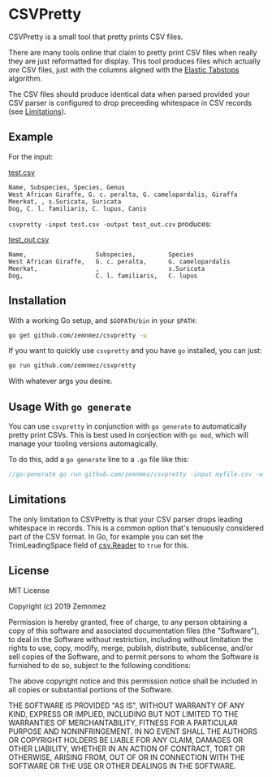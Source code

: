 CSVPretty
=============================================================================
[CSVPretty]: #CSVPretty

CSVPretty is a small tool that pretty prints CSV files.

There are many tools online that claim to pretty print CSV files when 
really they are just reformatted for display. This tool produces files
which actually *are* CSV files, just with the columns aligned with the
[Elastic Tabstops] algorithm.

The CSV files should produce identical data when parsed provided your 
CSV parser is configured to drop preceeding whitespace in CSV records
(see [Limitations]).

[Elastic Tabstops]: https://godoc.org/text/tabwriter



Example
-----------------------------------------------------------------------------
[Example]: #example

For the input:

[test.csv                                                      ](test.csv)
~~~~~~~~~~~~~~~~~~~~~~~~~~~~~~~~~~~~~~~~~~~~~~~~~~~~~~~~~~~~~~~~      csv
Name, Subspecies, Species, Genus
West African Giraffe, G. c. peralta, G. camelopardalis, Giraffa
Meerkat, , s.Suricata, Suricata
Dog, C. l. familiaris, C. lupus, Canis
~~~~~~~~~~~~~~~~~~~~~~~~~~~~~~~~~~~~~~~~~~~~~~~~~~~~~~~~~~~~~~~~



`csvpretty -input test.csv -output test_out.csv` produces:

[test_out.csv                                                  ](test_out.csv)
~~~~~~~~~~~~~~~~~~~~~~~~~~~~~~~~~~~~~~~~~~~~~~~~~~~~~~~~~~~~~~~~          csv
Name,                   Subspecies,         Species
West African Giraffe,   G. c. peralta,      G. camelopardalis
Meerkat,                ,                   s.Suricata
Dog,                    C. l. familiaris,   C. lupus
~~~~~~~~~~~~~~~~~~~~~~~~~~~~~~~~~~~~~~~~~~~~~~~~~~~~~~~~~~~~~~~~



Installation
-----------------------------------------------------------------------------
[Installation]: #Installation

With a working Go setup, and `$GOPATH/bin` in your `$PATH`:
```bash
go get github.com/zemnmez/csvpretty -u
```

If you want to quickly use `csvpretty` and you have `go` installed, you can
just:

```bash
go run github.com/zemnmez/csvpretty
```

With whatever args you desire.


Usage With `go generate`
-----------------------------------------------------------------------------
You can use `csvpretty` in conjunction with `go generate` to automatically
pretty print CSVs. This is best used in conjection with `go mod`, which will
manage your tooling versions automagically.

To do this, add a `go generate` line to a `.go` file like this:

```go
//go:generate go run github.com/zemnmez/csvpretty -input myfile.csv -w
```


Limitations
-----------------------------------------------------------------------------
[Limitations]: #limitations

The only limitation to CSVPretty is that your CSV parser drops leading
whitespace in records. This is a common option that's tenuously
considered part of the CSV format. In Go, for example you can set the 
TrimLeadingSpace field of [csv.Reader] to `true` for this.

[csv.Reader]: https://godoc.org/encoding/csv



License
-----------------------------------------------------------------------------
[License]: #license


MIT License

Copyright (c) 2019 Zemnmez

Permission is hereby granted, free of charge, to any person obtaining a copy
of this software and associated documentation files (the "Software"), to deal
in the Software without restriction, including without limitation the rights
to use, copy, modify, merge, publish, distribute, sublicense, and/or sell
copies of the Software, and to permit persons to whom the Software is
furnished to do so, subject to the following conditions:

The above copyright notice and this permission notice shall be included in all
copies or substantial portions of the Software.

THE SOFTWARE IS PROVIDED "AS IS", WITHOUT WARRANTY OF ANY KIND, EXPRESS OR
IMPLIED, INCLUDING BUT NOT LIMITED TO THE WARRANTIES OF MERCHANTABILITY,
FITNESS FOR A PARTICULAR PURPOSE AND NONINFRINGEMENT. IN NO EVENT SHALL THE
AUTHORS OR COPYRIGHT HOLDERS BE LIABLE FOR ANY CLAIM, DAMAGES OR OTHER
LIABILITY, WHETHER IN AN ACTION OF CONTRACT, TORT OR OTHERWISE, ARISING FROM,
OUT OF OR IN CONNECTION WITH THE SOFTWARE OR THE USE OR OTHER DEALINGS IN THE
SOFTWARE.